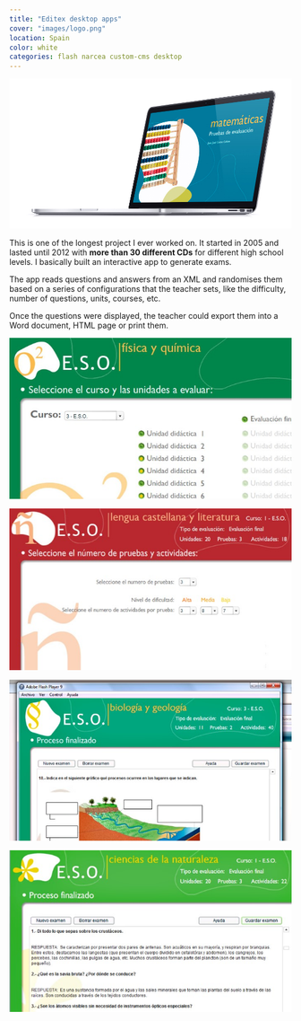 ```yaml
---
title: "Editex desktop apps"
cover: "images/logo.png"
location: Spain
color: white
categories: flash narcea custom-cms desktop
---
```


![](./images/1.jpg)

This is one of the longest project I ever worked on. It started in 2005 and lasted until 2012 with **more than 30 different CDs** for different high school levels. I basically built an interactive app to generate exams.

The app reads questions and answers from an XML and randomises them based on a series of configurations that the teacher sets, like the difficulty, number of questions, units, courses, etc.

Once the questions were displayed, the teacher could export them into a Word document, HTML page or print them.

![](./images/2.jpg)

![](./images/3.jpg)

![](./images/4.jpg)

![](./images/5.jpg)
